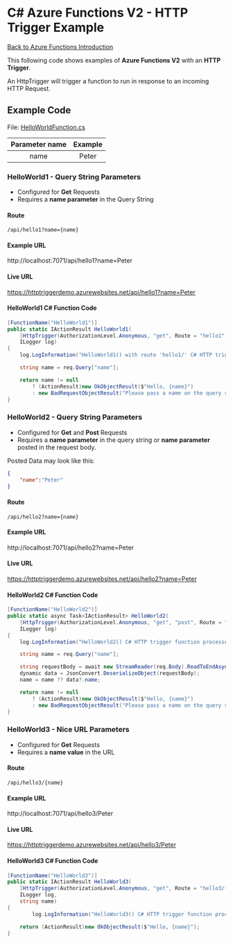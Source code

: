 ﻿# C# Azure Functions V2 - HTTP Trigger Example

[Back to Azure Functions Introduction](../readme.md)

This following code shows examples of **Azure Functions V2** with an **HTTP Trigger**.

An HttpTrigger will trigger a function to run in response to an incoming HTTP Request.
 

## Example Code

File: [HelloWorldFunction.cs](/HelloWorldFunction.cs)

| Parameter name  |  Example  |
| :--------:| :-----:|
| name    |     Peter | 
 
### HelloWorld1 - Query String Parameters 

* Configured for **Get** Requests
* Requires a **name parameter** in the Query String

#### Route

```
/api/hello1?name={name}
```

#### Example URL

http://localhost:7071/api/hello1?name=Peter

#### Live URL

https://httptriggerdemo.azurewebsites.net/api/hello1?name=Peter

#### HelloWorld1 C# Function Code

```csharp
[FunctionName("HelloWorld1")]
public static IActionResult HelloWorld1(
    [HttpTrigger(AuthorizationLevel.Anonymous, "get", Route = "hello1")] HttpRequest req,
    ILogger log)
{
    log.LogInformation("HelloWorld1() with route 'hello1/' C# HTTP trigger function processed a request.");

    string name = req.Query["name"];

    return name != null
        ? (ActionResult)new OkObjectResult($"Hello, {name}")
        : new BadRequestObjectResult("Please pass a name on the query string or in the request body");
}
```

### HelloWorld2 - Query String Parameters

* Configured for **Get** and **Post** Requests
* Requires a **name parameter** in the query string or **name parameter** posted in the request body.

Posted Data may look like this:
```json
{
    "name":"Peter"
}
```

#### Route

```
/api/hello2?name={name}
```

#### Example URL

http://localhost:7071/api/hello2?name=Peter


#### Live URL

https://httptriggerdemo.azurewebsites.net/api/hello2?name=Peter

#### HelloWorld2 C# Function Code

```csharp
[FunctionName("HelloWorld2")]
public static async Task<IActionResult> HelloWorld2(
    [HttpTrigger(AuthorizationLevel.Anonymous, "get", "post", Route = "hello2")] HttpRequest req,
    ILogger log)
{
    log.LogInformation("HelloWorld2() C# HTTP trigger function processed a request.");

    string name = req.Query["name"];

    string requestBody = await new StreamReader(req.Body).ReadToEndAsync();
    dynamic data = JsonConvert.DeserializeObject(requestBody);
    name = name ?? data?.name;

    return name != null
        ? (ActionResult)new OkObjectResult($"Hello, {name}")
        : new BadRequestObjectResult("Please pass a name on the query string or in the request body");
}
```

### HelloWorld3 - Nice URL Parameters

* Configured for **Get** Requests
* Requires a **name value** in the URL
 
#### Route

```
/api/hello3/{name}
```

#### Example URL

http://localhost:7071/api/hello3/Peter

#### Live URL

https://httptriggerdemo.azurewebsites.net/api/hello3/Peter

#### HelloWorld3 C# Function Code

```csharp
[FunctionName("HelloWorld3")]
public static IActionResult HelloWorld3(
    [HttpTrigger(AuthorizationLevel.Anonymous, "get", Route = "hello3/{name}")] HttpRequest req,
    ILogger log,
    string name)
{
        log.LogInformation("HelloWorld3() C# HTTP trigger function processed a request.");

    return (ActionResult)new OkObjectResult($"Hello, {name}");
}
```

 